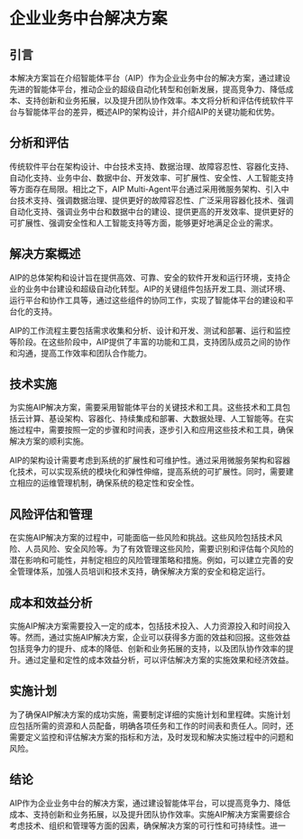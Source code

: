 # 企业业务中台解决方案

## 引言
本解决方案旨在介绍智能体平台（AIP）作为企业业务中台的解决方案，通过建设先进的智能体平台，推动企业的超级自动化转型和创新发展，提高竞争力、降低成本、支持创新和业务拓展，以及提升团队协作效率。本文将分析和评估传统软件平台与智能体平台的差异，概述AIP的架构设计，并介绍AIP的关键功能和优势。

## 分析和评估
传统软件平台在架构设计、中台技术支持、数据治理、故障容忍性、容器化支持、自动化支持、业务中台、数据中台、开发效率、可扩展性、安全性、人工智能支持等方面存在局限。相比之下，AIP Multi-Agent平台通过采用微服务架构、引入中台技术支持、强调数据治理、提供更好的故障容忍性、广泛采用容器化技术、强调自动化支持、强调业务中台和数据中台的建设、提供更高的开发效率、提供更好的可扩展性、强调安全性和人工智能支持等方面，能够更好地满足企业的需求。

## 解决方案概述
AIP的总体架构和设计旨在提供高效、可靠、安全的软件开发和运行环境，支持企业的业务中台建设和超级自动化转型。AIP的关键组件包括开发工具、测试环境、运行平台和协作工具等，通过这些组件的协同工作，实现了智能体平台的建设和平台化的支持。

AIP的工作流程主要包括需求收集和分析、设计和开发、测试和部署、运行和监控等阶段。在这些阶段中，AIP提供了丰富的功能和工具，支持团队成员之间的协作和沟通，提高工作效率和团队合作能力。

## 技术实施
为实施AIP解决方案，需要采用智能体平台的关键技术和工具。这些技术和工具包括云计算、基设架构、容器化、持续集成和部署、大数据处理、人工智能等。在实施过程中，需要按照一定的步骤和时间表，逐步引入和应用这些技术和工具，确保解决方案的顺利实施。

AIP的架构设计需要考虑到系统的扩展性和可维护性。通过采用微服务架构和容器化技术，可以实现系统的模块化和弹性伸缩，提高系统的可扩展性。同时，需要建立相应的运维管理机制，确保系统的稳定性和安全性。

## 风险评估和管理
在实施AIP解决方案的过程中，可能面临一些风险和挑战。这些风险包括技术风险、人员风险、安全风险等。为了有效管理这些风险，需要识别和评估每个风险的潜在影响和可能性，并制定相应的风险管理策略和措施。例如，可以建立完善的安全管理体系，加强人员培训和技术支持，确保解决方案的安全和稳定运行。

## 成本和效益分析
实施AIP解决方案需要投入一定的成本，包括技术投入、人力资源投入和时间投入等。然而，通过实施AIP解决方案，企业可以获得多方面的效益和回报。这些效益包括竞争力的提升、成本的降低、创新和业务拓展的支持，以及团队协作效率的提升。通过定量和定性的成本效益分析，可以评估解决方案的实施效果和经济效益。

## 实施计划
为了确保AIP解决方案的成功实施，需要制定详细的实施计划和里程碑。实施计划应包括所需的资源和人员配备，明确各项任务和工作的时间表和责任人。同时，还需要定义监控和评估解决方案的指标和方法，及时发现和解决实施过程中的问题和风险。

## 结论
AIP作为企业业务中台的解决方案，通过建设智能体平台，可以提高竞争力、降低成本、支持创新和业务拓展，以及提升团队协作效率。实施AIP解决方案需要综合考虑技术、组织和管理等方面的因素，确保解决方案的可行性和可持续性。进一